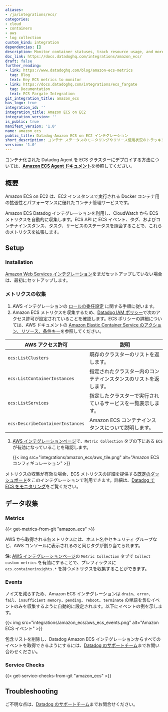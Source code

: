 ```yaml
---
aliases:
- /ja/integrations/ecs/
categories:
- cloud
- containers
- aws
- log collection
custom_kind: integration
dependencies: []
description: Monitor container statuses, track resource usage, and more.
doc_link: https://docs.datadoghq.com/integrations/amazon_ecs/
draft: false
further_reading:
- link: https://www.datadoghq.com/blog/amazon-ecs-metrics
  tag: Blog
  text: Key ECS metrics to monitor
- link: https://docs.datadoghq.com/integrations/ecs_fargate
  tag: Documentation
  text: ECS Fargate Integration
git_integration_title: amazon_ecs
has_logo: true
integration_id: ''
integration_title: Amazon ECS on EC2
integration_version: ''
is_public: true
manifest_version: '1.0'
name: amazon_ecs
public_title: Datadog-Amazon ECS on EC2 インテグレーション
short_description: コンテナ ステータスのモニタリングやリソース使用状況のトラッキングなど。
version: '1.0'
---
```


<!--  SOURCED FROM https://github.com/DataDog/dogweb -->
<div class="alert alert-warning">
コンテナ化された Datadog Agent を ECS クラスターにデプロイする方法については、<a href="https://docs.datadoghq.com/agent/amazon_ecs/"><b>Amazon ECS Agent ドキュメント</b></a>を参照してください。
</div>

## 概要

Amazon ECS on EC2 は、EC2 インスタンスで実行される Docker コンテナ用の拡張性とパフォーマンスに優れたコンテナ管理サービスです。

Amazon ECS Datadog インテグレーションを利用し、CloudWatch から ECS メトリクスを自動的に収集します。ECS API に ECS イベント、タグ、およびコンテナインスタンス、タスク、サービスのステータスを照会することで、これらのメトリクスを拡張します。

## Setup

### Installation

[Amazon Web Services インテグレーション][1]をまだセットアップしていない場合は、最初にセットアップします。

### メトリクスの収集

1. AWS インテグレーションの [ロールの委任設定][1] に関する手順に従います。
2. Amazon ECS メトリクスを収集するため、[Datadog IAM ポリシー][2]で次のアクセス許可が設定されていることを確認します。ECS ポリシーの詳細については、AWS ドキュメントの [Amazon Elastic Container Service のアクション、リソース、条件キー][3]を参照してください。

| AWS アクセス許可                   | 説明                                                   |
| -------------------------------- | ------------------------------------------------------------- |
| `ecs:ListClusters`               | 既存のクラスターのリストを返します。                          |
| `ecs:ListContainerInstances`     | 指定されたクラスター内のコンテナインスタンスのリストを返します。 |
| `ecs:ListServices`               | 指定したクラスターで実行されているサービスを一覧表示します。   |
| `ecs:DescribeContainerInstances` | Amazon ECS コンテナインスタンスについて説明します。                     |

3. [AWS インテグレーションページ][4]で、`Metric Collection` タブの下にある `ECS` が有効になっていることを確認します。

    {{< img src="integrations/amazon_ecs/aws_tile.png" alt="Amazon ECS コンフィギュレーション" >}}

メトリクスの収集が有効な場合、ECS メトリクスの詳細を提供する[既定のダッシュボード][5]をこのインテグレーションで利用できます。詳細は、[Datadog で ECS をモニタリング][6]をご覧ください。

## データ収集

### Metrics
{{< get-metrics-from-git "amazon_ecs" >}}


AWS から取得される各メトリクスには、ホスト名やセキュリティ グループなど、AWS コンソールに表示されるのと同じタグが割り当てられます。

**注**: [AWS インテグレーションページ][4]の `Metric Collection` タブで `Collect custom metrics` を有効にすることで、プレフィックスに `ecs.containerinsights.*` を持つメトリクスを収集することができます。

### Events

ノイズを減らすため、Amazon ECS インテグレーションは `drain`、`error`、`fail`、`insufficient memory`、`pending`、`reboot`、`terminate` の単語を含むイベントのみを収集するように自動的に設定されます。以下にイベントの例を示します。

{{< img src="integrations/amazon_ecs/aws_ecs_events.png" alt="Amazon ECS イベント" >}}

包含リストを削除し、Datadog Amazon ECS インテグレーションからすべてのイベントを取得できるようにするには、[Datadog のサポートチーム][8]までお問い合わせください。

### Service Checks
{{< get-service-checks-from-git "amazon_ecs" >}}


## Troubleshooting

ご不明な点は、[Datadog のサポートチーム][8]までお問合せください。



[1]: https://docs.datadoghq.com/ja/integrations/amazon_web_services/?tab=automaticcloudformation#setup
[2]: https://docs.datadoghq.com/ja/integrations/amazon_web_services/#datadog-aws-iam-policy
[3]: https://docs.aws.amazon.com/IAM/latest/UserGuide/list_amazonelasticcontainerservice.html
[4]: https://app.datadoghq.com/integrations/amazon-web-services
[5]: https://app.datadoghq.com/screen/integration/82/aws-ecs
[6]: https://www.datadoghq.com/blog/monitoring-ecs-with-datadog/#get-comprehensive-visibility-with-datadog-dashboards
[7]: https://github.com/DataDog/dogweb/blob/prod/integration/amazon_ecs/amazon_ecs_metadata.csv
[8]: https://docs.datadoghq.com/ja/help/
[9]: https://github.com/DataDog/dogweb/blob/prod/integration/amazon_ecs/service_checks.json